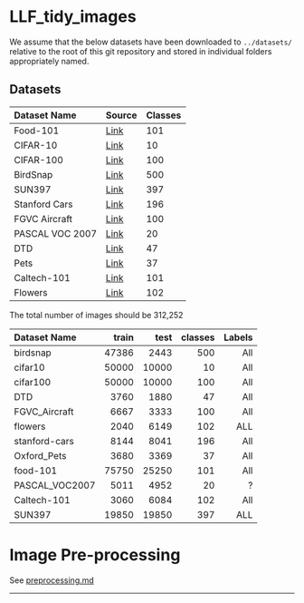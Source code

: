 # LLF_tidy_images

We assume that the below datasets have been downloaded to `../datasets/` relative
to the root of this git repository and stored in individual folders
appropriately named.

## Datasets


| Dataset Name | Source | Classes |
|:-------------|:-------|:--------|
| Food-101 | [Link](https://data.vision.ee.ethz.ch/cvl/datasets_extra/food-101/) | 101 |
| CIFAR-10     | [Link](https://www.cs.toronto.edu/~kriz/cifar.html) | 10 | 
| CIFAR-100    | [Link](https://www.cs.toronto.edu/~kriz/cifar.html) | 100 |
| BirdSnap     | [Link](http://thomasberg.org)  | 500 | 
| SUN397 | [Link](https://vision.princeton.edu/projects/2010/SUN/) | 397 | 
| Stanford Cars| [Link](http://ai.stanford.edu/~jkrause/cars/car_dataset.html) | 196 |
| FGVC Aircraft| [Link](https://www.robots.ox.ac.uk/~vgg/data/fgvc-aircraft/) | 100 |
| PASCAL VOC 2007 | [Link](http://host.robots.ox.ac.uk/pascal/VOC/voc2007/) | 20 |
| DTD | [Link](http://www.robots.ox.ac.uk/~vgg/data/dtd/) | 47 | 
| Pets | [Link](http://www.robots.ox.ac.uk/~vgg/data/pets/) | 37 |
| Caltech-101 | [Link](http://www.vision.caltech.edu/Image_Datasets/Caltech101/Caltech101.html) | 101
| Flowers | [Link](https://www.robots.ox.ac.uk/~vgg/data/flowers/102/index.html) | 102 |



The total number of images should be 312,252


| Dataset Name  | train|  test| classes| Labels |
|:--------------|-----:|-----:|-------:|-------:|
|birdsnap       | 47386|  2443| 500    | All    |
|cifar10        | 50000| 10000| 10     | All    |
|cifar100       | 50000| 10000| 100    | All    |
|DTD            |  3760|  1880| 47     | All    |
|FGVC_Aircraft  |  6667|  3333| 100    | All    |
|flowers        |  2040|  6149| 102    | ALL    |
|stanford-cars  |  8144|  8041| 196    | All    |
|Oxford_Pets    |  3680|  3369| 37     | All    |
|food-101       | 75750| 25250| 101    | All    |
|PASCAL_VOC2007 |  5011|  4952| 20     | ?      |
|Caltech-101    |  3060|  6084| 102    | All    |
|SUN397         | 19850| 19850| 397    | ALL    |


# Image Pre-processing

See [preprocessing.md](./preprocessing.md)


---
